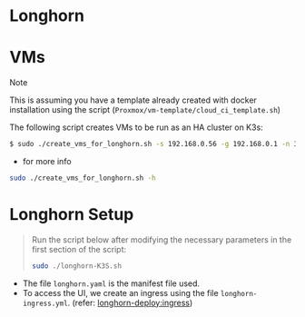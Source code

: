 # Longhorn

# VMs

> [!Note]
> This is assuming you have a template already created with docker installation using the script (`Proxmox/vm-template/cloud_ci_template.sh`)

The following script creates VMs to be run as an HA cluster on K3s:

```bash
$ sudo ./create_vms_for_longhorn.sh -s 192.168.0.56 -g 192.168.0.1 -n 3 -i 111
```

- for more info
```bash
sudo ./create_vms_for_longhorn.sh -h
```

# Longhorn Setup

> Run the script below after modifying the necessary parameters in the first section of the script:
> ```bash
> sudo ./longhorn-K3S.sh
> ```

- The file `longhorn.yaml` is the manifest file used.
- To access the UI, we create an ingress using the file `longhorn-ingress.yml`. (refer: [longhorn-deploy:ingress](https://longhorn.io/docs/1.9.0/deploy/accessing-the-ui/longhorn-ingress/))

